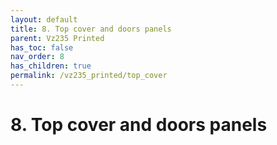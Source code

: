 ```yaml
---
layout: default
title: 8. Top cover and doors panels
parent: Vz235 Printed
has_toc: false
nav_order: 8
has_children: true
permalink: /vz235_printed/top_cover
---
```


# 8. Top cover and doors panels
